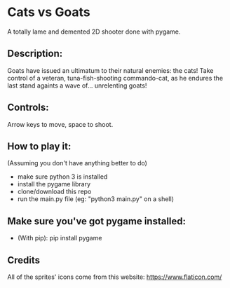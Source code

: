 # Cats vs Goats
A totally lame and demented 2D shooter done with pygame.

## Description:
Goats have issued an ultimatum to their natural enemies: the cats! Take control of a veteran, tuna-fish-shooting commando-cat, as he endures the last stand againts a wave of... unrelenting goats!

## Controls:
Arrow keys to move, space to shoot.

## How to play it:
(Assuming you don't have anything better to do)
* make sure python 3 is installed
* install the pygame library
* clone/download this repo 
* run the main.py file  (eg: "python3 main.py" on a shell) 

## Make sure you've got pygame installed:
* (With pip):
pip install pygame

## Credits
All of the sprites' icons come from this website:
https://www.flaticon.com/
